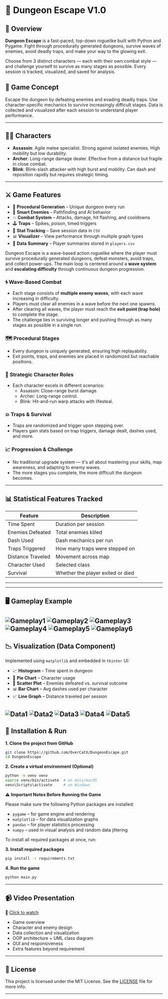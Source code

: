 
# 🐉 Dungeon Escape V1.0

## 🧭 Overview
**Dungeon Escape** is a fast-paced, top-down roguelike built with Python and Pygame.
Fight through procedurally generated dungeons, survive waves of enemies, avoid deadly traps, and make your way to the glowing exit.

Choose from 3 distinct characters — each with their own combat style — and challenge yourself to survive as many stages as possible. Every session is tracked, visualized, and saved for analysis.

## 🚀 Game Concept
Escape the dungeon by defeating enemies and evading deadly traps. Use character-specific mechanics to survive increasingly difficult stages. Data is collected and visualized after each session to understand player performance.

---

## 🧙‍♂️ Characters

- **Assassin**: Agile melee specialist. Strong against isolated enemies. High mobility but low durability.
- **Archer**: Long-range damage dealer. Effective from a distance but fragile in close combat.
- **Blink**: Blink-slash attacker with high burst and mobility. Can dash and reposition rapidly but requires strategic timing.

---

## ⚔️ Game Features

- 🔁 **Procedural Generation** – Unique dungeon every run
- 🧠 **Smart Enemies** – Pathfinding and AI behavior
- 💥 **Combat System** – Attacks, damage, hit flashing, and cooldowns
- 🕹️ **Traps** – Spikes, poison, timed triggers
- 💾 **Stat Tracking** – Save session data in `CSV`
- 📊 **Visualizer** – View performance through multiple graph types
- 📁 **Data Summary** – Player summaries stored in `players.csv`

Dungeon Escape is a wave-based action roguelike where the player must survive procedurally generated dungeons, defeat monsters, avoid traps, and collect power-ups. The main loop is centered around a **wave system** and **escalating difficulty** through continuous dungeon progression.

### 🌀 Wave-Based Combat
- Each stage consists of **multiple enemy waves**, with each wave increasing in difficulty.
- Players must clear all enemies in a wave before the next one spawns.
- After clearing all waves, the player must reach the **exit point (trap hole)** to complete the stage.
- The challenge lies in surviving longer and pushing through as many stages as possible in a single run.

### 🗺️ Procedural Stages
- Every dungeon is uniquely generated, ensuring high replayability.
- Exit points, traps, and enemies are placed in randomized but reachable positions.

### 🎯 Strategic Character Roles
- Each character excels in different scenarios:
  - Assassin: Close-range burst damage.
  - Archer: Long-range control.
  - Blink: Hit-and-run warp attacks with lifesteal.

### 💥 Traps & Survival
- Traps are randomized and trigger upon stepping over.
- Players gain stats based on trap triggers, damage dealt, dashes used, and more.

### 📈 Progression & Challenge
- No traditional upgrade system — it's all about mastering your skills, map awareness, and adapting to enemy waves.
- The more stages you complete, the more difficult the dungeon becomes.
---

## 📊 Statistical Features Tracked

| Feature | Description |
|--------|-------------|
| Time Spent | Duration per session |
| Enemies Defeated | Total enemies killed |
| Dash Used | Dash mechanics per run |
| Traps Triggered | How many traps were stepped on |
| Distance Traveled | Movement across map |
| Character Used | Selected class |
| Survival | Whether the player exited or died |

---

---
## 🖥️ Gameplay Example
![Gameplay1](https://github.com/OverCatX/DungeonEscape/blob/main/screenshots/gameplay/1_home_screen.png?raw=true)
![Gameplay2](https://github.com/OverCatX/DungeonEscape/blob/main/screenshots/gameplay/6_charactor_blink.png?raw=true)
![Gameplay3](https://github.com/OverCatX/DungeonEscape/blob/main/screenshots/gameplay/9_blink_playing.png?raw=true)
![Gameplay4](https://github.com/OverCatX/DungeonEscape/blob/main/screenshots/gameplay/8_archer_playing.png?raw=true)
![Gameplay5](https://github.com/OverCatX/DungeonEscape/blob/main/screenshots/gameplay/11_health_item.png?raw=true)
![Gameplay6](https://github.com/OverCatX/DungeonEscape/blob/main/screenshots/gameplay/2_individual_player_stat_overview.png?raw=true)
---

## 📉 Visualization (Data Component)

Implemented using `matplotlib` and embedded in `tkinter` UI:

- 📈 **Histogram** – Time spent in dungeon
- 🥧 **Pie Chart** – Character usage
- 🔵 **Scatter Plot** – Enemies defeated vs. survival outcome
- 📊 **Bar Chart** – Avg dashes used per character
- 📈 **Line Graph** – Distance traveled per session

![Data1](https://github.com/OverCatX/DungeonEscape/blob/main/screenshots/visualization/Histogram_Time_Spending.png?raw=true)
![Data2](https://github.com/OverCatX/DungeonEscape/blob/main/screenshots/visualization/Bar_Average_Dash_by_Charactor.png?raw=true)
![Data3](https://github.com/OverCatX/DungeonEscape/blob/main/screenshots/visualization/Line_Distance_Traveled.png?raw=true)
![Data4](https://github.com/OverCatX/DungeonEscape/blob/main/screenshots/visualization/Pie_Chart_Charactor_Used.png?raw=true)
![Data5](https://github.com/OverCatX/DungeonEscape/blob/main/screenshots/visualization/Scatter_Enemies_vs_Survival.png?raw=true)
---

## 🧪 Installation & Run

**1. Clone the project from GitHub**
```bash
git clone https://github.com/OverCatX/DungeonEscape.git
cd DungeonEscape
```

**2. Create a virtual environment (Optional)**
```bash
python -m venv venv
source venv/bin/activate  # on Unix/macOS
venv\Scripts\activate     # on Windows
```

⚠️ **Important Notes Before Running the Game**

Please make sure the following Python packages are installed:

- `pygame` – for game engine and rendering
- `matplotlib` – for data visualization graphs
- `pandas` – for player statistics processing
- `numpy` – used in visual analysis and random data jittering

To install all required packages at once, run:

**3. Install required packages**
```bash
pip install -r requirements.txt
```

**4. Run the game**
```bash
python main.py
```

---

## 📹 Video Presentation

🎥 [Click to watch](https://youtu.be/QCp5Ip2avjc?feature=shared)

- Game overview
- Character and enemy design
- Data collection and visualization
- OOP architecture + UML class diagram
- GUI and responsiveness
- Extra features beyond requirement

---

## 📜 License

This project is licensed under the MIT License. See the [LICENSE](./LICENSE) file for more info.

---

